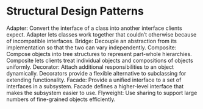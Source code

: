 # Structural Design Patterns

Adapter: Convert the interface of a class into another interface clients expect. Adapter lets classes work together that couldn’t otherwise because of incompatible interfaces.
Bridge: Decouple an abstraction from its implementation so that the two can vary independently.
Composite: Compose objects into tree structures to represent part-whole hierarchies. Composite lets clients treat individual objects and compositions of objects uniformly.
Decorator: Attach additional responsibilities to an object dynamically. Decorators provide a flexible alternative to subclassing for extending functionality.
Facade: Provide a unified interface to a set of interfaces in a subsystem. Facade defines a higher-level interface that makes the subsystem easier to use.
Flyweight: Use sharing to support large numbers of fine-grained objects efficiently.
